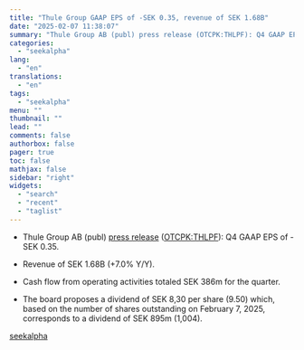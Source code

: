 ```yaml
---
title: "Thule Group GAAP EPS of -SEK 0.35, revenue of SEK 1.68B"
date: "2025-02-07 11:38:07"
summary: "Thule Group AB (publ) press release (OTCPK:THLPF): Q4 GAAP EPS of -SEK 0.35. Revenue of SEK 1.68B (+7.0% Y/Y). Cash flow from operating activities totaled SEK 386m for the quarter. The board proposes a dividend of SEK 8,30 per share (9.50) which, based on the number of shares outstanding on..."
categories:
  - "seekalpha"
lang:
  - "en"
translations:
  - "en"
tags:
  - "seekalpha"
menu: ""
thumbnail: ""
lead: ""
comments: false
authorbox: false
pager: true
toc: false
mathjax: false
sidebar: "right"
widgets:
  - "search"
  - "recent"
  - "taglist"
---
```


* Thule Group AB (publ) [press release](https://www.thulegroup.com/en/press/thule-group-publ-year-end-report-fourth-quarter-october-december-2024-2298669) ([OTCPK:THLPF](https://seekingalpha.com/symbol/THLPF "Thule Group AB (publ)")): Q4 GAAP EPS of -SEK 0.35.
* Revenue of SEK 1.68B (+7.0% Y/Y).

* Cash flow from operating activities totaled SEK 386m for the quarter.
* The board proposes a dividend of SEK 8,30 per share (9.50) which, based on the number of shares outstanding on February 7, 2025, corresponds to a dividend of SEK 895m (1,004).

[seekalpha](https://seekingalpha.com/news/4405001-thule-group-gaap-eps-of-sek-035-revenue-of-sek-168b)
